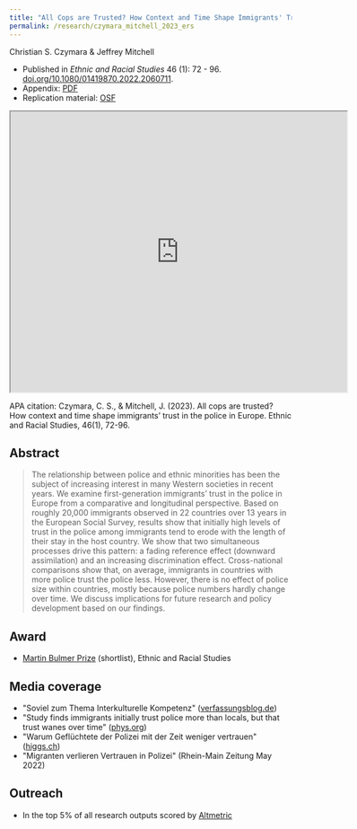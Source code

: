 ```yaml
---
title: "All Cops are Trusted? How Context and Time Shape Immigrants' Trust in the Police in Europe"
permalink: /research/czymara_mitchell_2023_ers
---
```

Christian S. Czymara & Jeffrey Mitchell

- Published in *Ethnic and Racial Studies* 46 (1): 72 - 96. [doi.org/10.1080/01419870.2022.2060711](https://doi.org/10.1080/01419870.2022.2060711).
- Appendix: [PDF](https://czymara.github.io/files/Czymara_2023_All-cops-are-trusted_Appendix.pdf)
- Replication material: [OSF](https://doi.org/10.17605/OSF.IO/BWXEA)

<iframe src="https://czymara.github.io/files/Czymara_2023_All-cops-are-trusted.pdf" width="600" height="500"></iframe>

APA citation: Czymara, C. S., & Mitchell, J. (2023). All cops are trusted? How context and time shape immigrants’ trust in the police in Europe. Ethnic and Racial Studies, 46(1), 72-96.

Abstract
------
> The relationship between police and ethnic minorities has been the subject of increasing interest in many Western societies in recent years. We examine first-generation immigrants’ trust in the police in Europe from a comparative and longitudinal perspective. Based on roughly 20,000 immigrants observed in 22 countries over 13 years in the European Social Survey, results show that initially high levels of trust in the police among immigrants tend to erode with the length of their stay in the host country. We show that two simultaneous processes drive this pattern: a fading reference effect (downward assimilation) and an increasing discrimination effect. Cross-national comparisons show that, on average, immigrants in countries with more police trust the police less. However, there is no effect of police size within countries, mostly because police numbers hardly change over time. We discuss implications for future research and policy development based on our findings.

Award
------
- [Martin Bulmer Prize](https://www.tandfonline.com/journals/rers20/collections/best-paper-martin-bulmer-prize) (shortlist), Ethnic and Racial Studies

Media coverage
------
- "Soviel zum Thema Interkulturelle Kompetenz" ([verfassungsblog.de](https://verfassungsblog.de/soviel-zum-thema-interkulturelle-kompetenz/))
- "Study finds immigrants initially trust police more than locals, but that trust wanes over time" ([phys.org](https://phys.org/news/2022-05-immigrants-police-locals-wanes.html))
- "Warum Geflüchtete der Polizei mit der Zeit weniger vertrauen" ([higgs.ch](https://www.higgs.ch/warum-gefluechtete-der-polizei-mit-der-zeit-weniger-vertrauen/51458/))
- "Migranten verlieren Vertrauen in Polizei" (Rhein-Main Zeitung May 2022)

Outreach
------
- In the top 5% of all research outputs scored by [Altmetric](https://routledge.altmetric.com/details/126961587)

